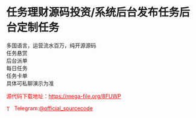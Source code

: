 # 任务理财源码投资/系统后台发布任务后台定制任务

多国语言，运营流水百万，纯开源源码<br>任务悬赏<br>后台派单<br>每日任务<br>任务卡单<br>具体可私聊演示为准<br>


<p style="color: red;">源代码下载地址：<a href="https://mega-file.org/8FUWP" style="color: red;">https://mega-file.org/8FUWP</a></p><p style="color: red;"><img src="https://cdn-icons-png.flaticon.com/512/2111/2111646.png" alt="Telegram Icon" style="width: 16px; vertical-align: middle; margin-right: 5px;">Telegram:<a href="https://t.me/official_sourcecode" style="color: red;">@official_sourcecode</a></p>